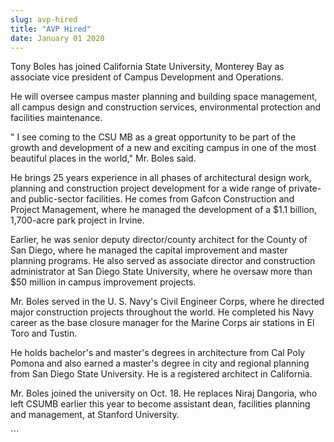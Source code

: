 ```yaml
---
slug: avp-hired
title: "AVP Hired"
date: January 01 2020
---
```


 
<p>
  Tony Boles has joined California State University, Monterey Bay as associate
  vice president of Campus Development and Operations.
</p>
<p>
  He will oversee campus master planning and building space management, all
  campus design and construction services, environmental protection and
  facilities maintenance.
</p>
<p>
  " I see coming to the CSU MB as a great opportunity to be part of the growth
  and development of a new and exciting campus in one of the most beautiful
  places in the world," Mr. Boles said.
</p>
<p>
  He brings 25 years experience in all phases of architectural design work,
  planning and construction project development for a wide range of private- and
  public-sector facilities. He comes from Gafcon Construction and Project
  Management, where he managed the development of a $1.1 billion, 1,700-acre
  park project in Irvine.
</p>
<p>
  Earlier, he was senior deputy director/county architect for the County of San
  Diego, where he managed the capital improvement and master planning programs.
  He also served as associate director and construction administrator at San
  Diego State University, where he oversaw more than $50 million in campus
  improvement projects.
</p>
<p>
  Mr. Boles served in the U. S. Navy's Civil Engineer Corps, where he directed
  major construction projects throughout the world. He completed his Navy career
  as the base closure manager for the Marine Corps air stations in El Toro and
  Tustin.
</p>
<p>
  He holds bachelor's and master's degrees in architecture from Cal Poly Pomona
  and also earned a master's degree in city and regional planning from San Diego
  State University. He is a registered architect in California.
</p>
<p>
  Mr. Boles joined the university on Oct. 18. He replaces Niraj Dangoria, who
  left CSUMB earlier this year to become assistant dean, facilities planning and
  management, at Stanford University.
</p>
```
